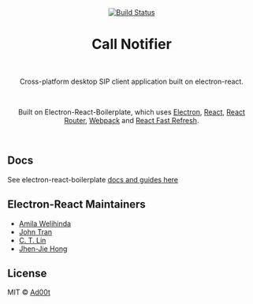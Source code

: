 <div align="center">
  <a href="https://travis-ci.com/github/Ad00t/CallNotifier">
    <img alt="Build Status" src="https://travis-ci.com/Hyperion-9614/UltimateGoal.svg?token=mfjmzBAuLfxQsS9xKwRc&branch=master">
  </a>

  <br>

  <h1>Call Notifier</h1>

  <br>

  <P>Cross-platform desktop SIP client application built on electron-react.</p>

  <br>

  <p>
    Built on Electron-React-Boilerplate, which uses <a href="https://electron.atom.io/">Electron</a>, <a href="https://facebook.github.io/react/">React</a>, <a href="https://github.com/reactjs/react-router">React Router</a>, <a href="https://webpack.js.org/">Webpack</a> and <a href="https://www.npmjs.com/package/react-refresh">React Fast Refresh</a>.
  </p>
</div>

<br>

## Docs

See electron-react-boilerplate [docs and guides here](https://electron-react-boilerplate.js.org/docs/installation)

## Electron-React Maintainers

- [Amila Welihinda](https://github.com/amilajack)
- [John Tran](https://github.com/jooohhn)
- [C. T. Lin](https://github.com/chentsulin)
- [Jhen-Jie Hong](https://github.com/jhen0409)

## License

MIT © [Ad00t](https://github.com/Ad00t)
